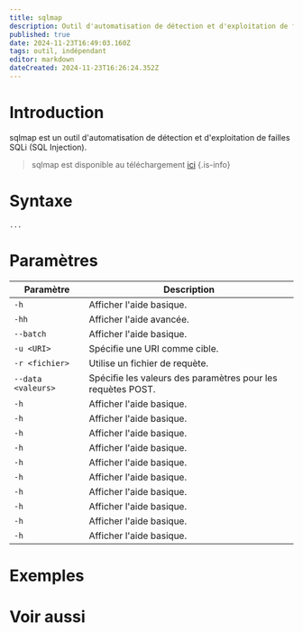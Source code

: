 ```yaml
---
title: sqlmap
description: Outil d'automatisation de détection et d'exploitation de failles SQLi (SQL Injection).
published: true
date: 2024-11-23T16:49:03.160Z
tags: outil, indépendant
editor: markdown
dateCreated: 2024-11-23T16:26:24.352Z
---
```


# Introduction

sqlmap est un outil d'automatisation de détection et d'exploitation de failles SQLi (SQL Injection).

> sqlmap est disponible au téléchargement [ici](https://github.com/sqlmapproject/sqlmap)
{.is-info}

# Syntaxe

`...`

# Paramètres

| Paramètre | Description |
| --------- | ----------- |
| `-h`     | Afficher l'aide basique.         |
| `-hh`     | Afficher l'aide avancée.         |
| `--batch`     | Afficher l'aide basique.         |
| `-u <URI>`     | Spécifie une URI comme cible.         |
| `-r <fichier>`     | Utilise un fichier de requète.         |
| `--data <valeurs>`     | Spécifie les valeurs des paramètres pour les requètes POST.         |
| `-h`     | Afficher l'aide basique.         |
| `-h`     | Afficher l'aide basique.         |
| `-h`     | Afficher l'aide basique.         |
| `-h`     | Afficher l'aide basique.         |
| `-h`     | Afficher l'aide basique.         |
| `-h`     | Afficher l'aide basique.         |
| `-h`     | Afficher l'aide basique.         |
| `-h`     | Afficher l'aide basique.         |
| `-h`     | Afficher l'aide basique.         |
| `-h`     | Afficher l'aide basique.         |


# Exemples

# Voir aussi
